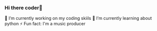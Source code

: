 ### Hi there coder👋
🔭 I’m currently working on my coding skiils 
🌱 I’m currently learning about python
⚡ Fun fact: I'm a music producer

<!--
**yxungrebel/yxungrebel** is a ✨ _special_ ✨ repository because its `README.md` (this file) appears on your GitHub profile.

- 🔭 I’m currently working on my coding skiils
- 🌱 I’m currently learning about python
- 💬 Ask me about anything
- 📫 How to reach me: ...
- ⚡ Fun fact: I'm a music producer
-->
